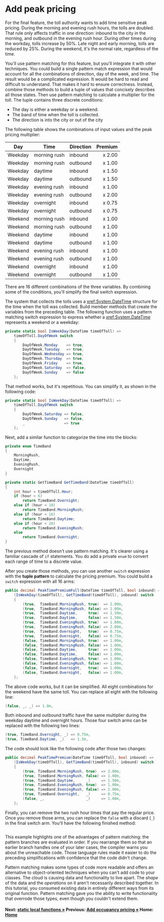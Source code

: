 # Add peak pricing

For the final feature, the toll authority wants to add time sensitive peak pricing. During the morning and evening rush hours, the tolls are doubled. That rule only affects traffic in one direction: inbound to the city in the morning, and outbound in the evening rush hour. During other times during the workday, tolls increase by 50%. Late night and early morning, tolls are reduced by 25%. During the weekend, it's the normal rate, regardless of the time.

You'll use pattern matching for this feature, but you'll integrate it with other techniques. You could build a single pattern match expression that would account for all the combinations of direction, day of the week, and time. The result would be a complicated expression. It would be hard to read and difficult to understand. That makes it hard to ensure correctness. Instead, combine those methods to build a tuple of values that concisely describes all those states. Then use pattern matching to calculate a multiplier for the toll. The tuple contains three discrete conditions:

- The day is either a weekday or a weekend.
- The band of time when the toll is collected.
- The direction is into the city or out of the city

The following table shows the combinations of input values and the peak pricing multiplier:

| Day        | Time         | Direction | Premium |
| ---------- | ------------ | --------- |--------:|
| Weekday    | morning rush | inbound   | x 2.00  |
| Weekday    | morning rush | outbound  | x 1.00  |
| Weekday    | daytime      | inbound   | x 1.50  |
| Weekday    | daytime      | outbound  | x 1.50  |
| Weekday    | evening rush | inbound   | x 1.00  |
| Weekday    | evening rush | outbound  | x 2.00  |
| Weekday    | overnight    | inbound   | x 0.75  |
| Weekday    | overnight    | outbound  | x 0.75  |
| Weekend    | morning rush | inbound   | x 1.00  |
| Weekend    | morning rush | outbound  | x 1.00  |
| Weekend    | daytime      | inbound   | x 1.00  |
| Weekend    | daytime      | outbound  | x 1.00  |
| Weekend    | evening rush | inbound   | x 1.00  |
| Weekend    | evening rush | outbound  | x 1.00  |
| Weekend    | overnight    | inbound   | x 1.00  |
| Weekend    | overnight    | outbound  | x 1.00  |

There are 16 different combinations of the three variables. By combining some of the conditions, you'll simplify the final switch expression.

The system that collects the tolls uses a <xref:System.DateTime> structure for the time when the toll was collected. Build member methods that create the variables from the preceding table. The following function uses a pattern matching switch expression to express whether a <xref:System.DateTime> represents a weekend or a weekday:

```csharp
private static bool IsWeekDay(DateTime timeOfToll) =>
    timeOfToll.DayOfWeek switch
    {
        DayOfWeek.Monday    => true,
        DayOfWeek.Tuesday   => true,
        DayOfWeek.Wednesday => true,
        DayOfWeek.Thursday  => true,
        DayOfWeek.Friday    => true,
        DayOfWeek.Saturday  => false,
        DayOfWeek.Sunday    => false
    };
```

That method works, but it's repetitious. You can simplify it, as shown in the following code:

```csharp
private static bool IsWeekDay(DateTime timeOfToll) =>
    timeOfToll.DayOfWeek switch
    {
        DayOfWeek.Saturday => false,
        DayOfWeek.Sunday   => false,
        _                  => true
    };
```

Next, add a similar function to categorize the time into the blocks:

```csharp
private enum TimeBand
{
    MorningRush,
    Daytime,
    EveningRush,
    Overnight
}

private static GetTimeBand GetTimeBand(DateTime timeOfToll)
{
    int hour = timeOfToll.Hour;
    if (hour < 6)
        return TimeBand.Overnight;
    else if (hour < 10)
        return TimeBand.MorningRush;
    else if (hour < 16)
        return TimeBand.Daytime;
    else if (hour < 20)
        return TimeBand.EveningRush;
    else
        return TimeBand.Overnight;
}
```

The previous method doesn't use pattern matching. It's clearer using a familiar cascade of `if` statements. You do add a private `enum` to convert each range of time to a discrete value.

After you create those methods, you can use another `switch` expression with the **tuple pattern** to calculate the pricing premium. You could build a `switch` expression with all 16 arms:

```csharp
public decimal PeakTimePremiumFull(DateTime timeOfToll, bool inbound) =>
    (IsWeekDay(timeOfToll), GetTimeBand(timeOfToll), inbound) switch
    {
        (true,  TimeBand.MorningRush, true)  => 2.00m,
        (true,  TimeBand.MorningRush, false) => 1.00m,
        (true,  TimeBand.Daytime,     true)  => 1.50m,
        (true,  TimeBand.Daytime,     false) => 1.50m,
        (true,  TimeBand.EveningRush, true)  => 1.00m,
        (true,  TimeBand.EveningRush, false) => 2.00m,
        (true,  TimeBand.Overnight,   true)  => 0.75m,
        (true,  TimeBand.Overnight,   false) => 0.75m,
        (false, TimeBand.MorningRush, true)  => 1.00m,
        (false, TimeBand.MorningRush, false) => 1.00m,
        (false, TimeBand.Daytime,     true)  => 1.00m,
        (false, TimeBand.Daytime,     false) => 1.00m,
        (false, TimeBand.EveningRush, true)  => 1.00m,
        (false, TimeBand.EveningRush, false) => 1.00m,
        (false, TimeBand.Overnight,   true)  => 1.00m,
        (false, TimeBand.Overnight,   false) => 1.00m,
    };
```

The above code works, but it can be simplified. All eight combinations for the weekend have the same toll. You can replace all eight with the following line:

```csharp
(false, _, _) => 1.0m,
```

Both inbound and outbound traffic have the same multiplier during the weekday daytime and overnight hours. Those four switch arms can be replaced with the following two lines:

```csharp
(true, TimeBand.Overnight, _) => 0.75m,
(true, TimeBand.Daytime, _)   => 1.5m,
```

The code should look like the following code after those two changes:

```csharp
public decimal PeakTimePremium(DateTime timeOfToll, bool inbound) =>
    (IsWeekDay(timeOfToll), GetTimeBand(timeOfToll), inbound) switch
    {
        (true, TimeBand.MorningRush, true)  => 2.00m,
        (true, TimeBand.MorningRush, false) => 1.00m,
        (true, TimeBand.Daytime,     _)     => 1.50m,
        (true, TimeBand.EveningRush, true)  => 1.00m,
        (true, TimeBand.EveningRush, false) => 2.00m,
        (true, TimeBand.Overnight,   _)     => 0.75m,
        (false, _,                   _)     => 1.00m,
    };
```

Finally, you can remove the two rush hour times that pay the regular price. Once you remove those arms, you can replace the `false` with a discard (`_`) in the final switch arm. You'll have the following finished method:

```cs --project ./ExploreCsharpEight/ExploreCsharpEight.csproj --source-file ./ExploreCsharpEight/Patterns.cs --region Pattern_PeakTime
```

This example highlights one of the advantages of pattern matching: the pattern branches are evaluated in order. If you rearrange them so that an earlier branch handles one of your later cases, the compiler warns you about the unreachable code. Those language rules made it easier to do the preceding simplifications with confidence that the code didn't change.

Pattern matching makes some types of code more readable and offers an alternative to object-oriented techniques when you can't add code to your classes. The cloud is causing data and functionality to live apart. The *shape* of the data and the *operations* on it aren't necessarily described together. In this tutorial, you consumed existing data in entirely different ways from its original function. Pattern matching gave you the ability to write functionality that overrode those types, even though you couldn't extend them.

#### Next: [static local functions &raquo;](./static-local-functions.md)    Previous: [Add occupancy pricing  &laquo;](./patterns-occupancy.md) Home: [Home](index.md)  
